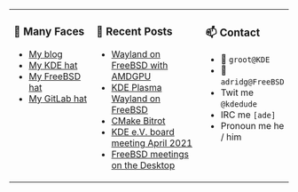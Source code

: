 
<table><tr>
  
<td valign="top" width="30%">
  
### 🙋 Many Faces

- [My blog](https://euroquis.nl/bobulate/)
- [My KDE hat](https://invent.kde.org/adridg)
- [My FreeBSD hat](https://wiki.freebsd.org/AdriaanDeGroot)
- [My GitLab hat](https://gitlab.com/adriaandegroot)
</td>

<td valign="top" width="40%">
  
### 💬 Recent Posts

<!-- BLOG-POST-LIST:START -->
- [Wayland on FreeBSD with AMDGPU](https://euroquis.nl//kde/2021/05/01/wayland.html)
- [KDE Plasma Wayland on FreeBSD](https://euroquis.nl//kde/2021/04/30/wayland.html)
- [CMake Bitrot](https://euroquis.nl//blabla/2021/04/27/bitrot.html)
- [KDE e.V. board meeting April 2021](https://euroquis.nl//kde/2021/04/25/board.html)
- [FreeBSD meetings on the Desktop](https://euroquis.nl//freebsd/2021/04/20/fbsd-bbb.html)
<!-- BLOG-POST-LIST:END -->
</td>

<td valign="top" width="30%">
  
### 📫 Contact

- 📧 `groot@KDE`
- 📧 `adridg@FreeBSD`
- Twit me `@kdedude`
- IRC me `[ade]`
- Pronoun me he / him
</td>

</tr></table>
